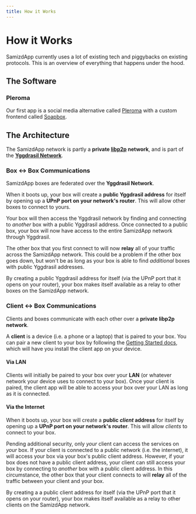 ```yaml
---
title: How it Works
---
```


# How it Works

SamizdApp currently uses a lot of existing tech and piggybacks on existing
protocols. This is an overview of everything that happens under the hood.

## The Software

### Pleroma

Our first app is a social media alternative called
[Pleroma](https://git.pleroma.social/pleroma/pleroma) with a custom frontend
called [Soapbox](https://gitlab.com/soapbox-pub/soapbox).

## The Architecture

The SamizdApp network is partly a **private [libp2p](https://libp2p.io/)
network**, and is part of the
**[Yggdrasil Network](https://yggdrasil-network.github.io/)**.

### Box <-> Box Communications

SamizdApp boxes are federated over the **Yggdrasil Network**.

When it boots up, your box will create a **public Yggdrasil address** for
itself by opening up a **UPnP port on your network's router**. This will allow
other boxes to connect to yours.

Your box will then access the Yggdrasil network by finding and connecting to
_another_ box with a public Yggdrasil address. Once connected to a public box,
your box will now have access to the entire SamizdApp network through
Yggdrasil.

The other box that you first connect to will now **relay** all of your traffic
across the SamizdApp network. This could be a problem if the other box goes
down, but won't be as long as your box is able to find _additional_ boxes with
public Yggdrasil addresses.

By creating a public Yggdrasil address for itself (via the UPnP port that it
opens on your router), your box makes itself available as a relay to other
boxes on the SamizdApp network.

### Client <-> Box Communications

Clients and boxes communicate with each other over a **private libp2p
network**.

A **client** is a device (i.e. a phone or a laptop) that is paired to your box.
You can pair a new client to your box by following the
[Getting Started docs](../../docs/getting-started/install-client), which
will have you install the client app on your device.

#### Via LAN

Clients will initially be paired to your box over your **LAN** (or whatever
network your device uses to connect to your box). Once your client is paired,
the client app will be able to access your box over your LAN as long as it is
connected.

#### Via the Internet

When it boots up, your box will create a **public _client_ address** for
itself by opening up a **UPnP port on your network's router**. This will allow
_clients_ to connect to your box.

Pending additional security, only _your_ client can access the services on
_your_ box. If your client is connected to a public network (i.e. the
internet), it will access your box via your box's public client address.
However, if your box does not have a public client address, your client can
still access your box by connecting to _another_ box with a public client
address. In this circumstance, the other box that your client connects to will
**relay** all of the traffic between your client and your box.

By creating a a public client address for itself (via the UPnP port that it
opens on your router), your box makes itself available as a relay to other
clients on the SamizdApp network.
